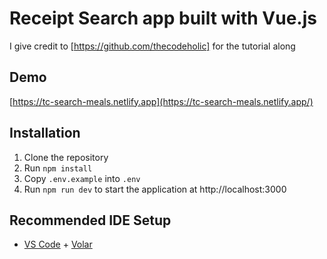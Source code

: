 # Receipt Search app built with Vue.js

I give credit to [https://github.com/thecodeholic] for the tutorial along

## Demo

[https://tc-search-meals.netlify.app](https://tc-search-meals.netlify.app/)

## Installation

1. Clone the repository
1. Run `npm install`
1. Copy `.env.example` into `.env`
1. Run `npm run dev` to start the application at http://localhost:3000

## Recommended IDE Setup

- [VS Code](https://code.visualstudio.com/) + [Volar](https://marketplace.visualstudio.com/items?itemName=Vue.volar)
